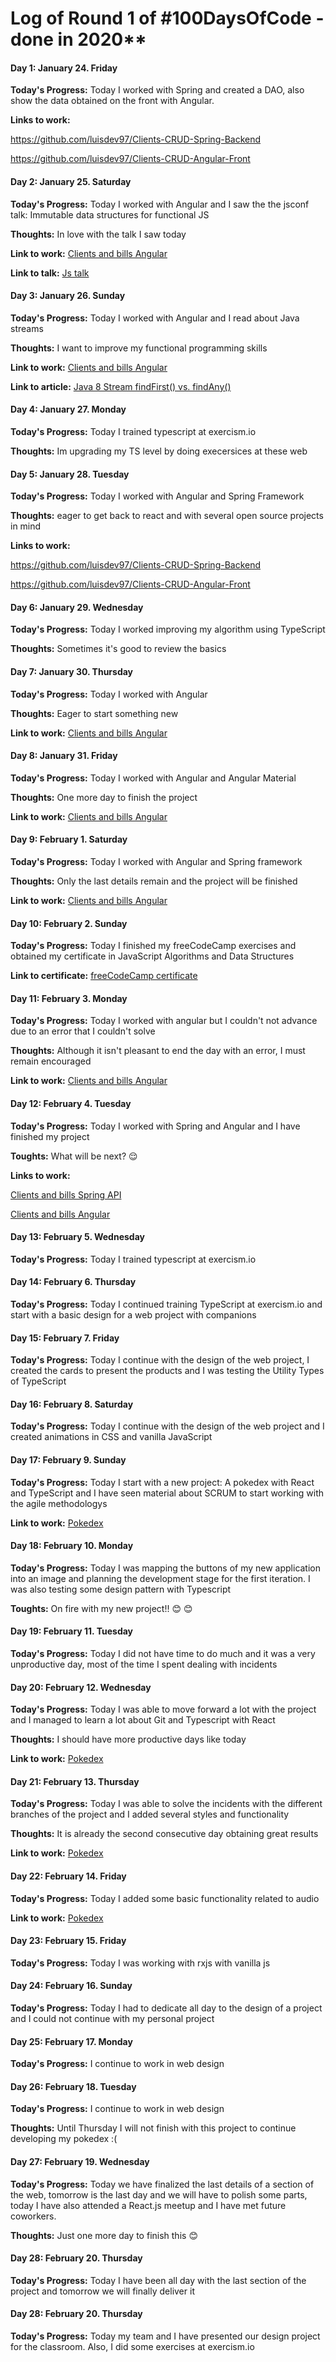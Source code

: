 # Log of Round 1 of #100DaysOfCode - done in 2020**

#### Day 1: January 24. Friday

**Today's Progress:** Today I worked with Spring and created a DAO, also show the data obtained on the front with Angular.

**Links to work:**

https://github.com/luisdev97/Clients-CRUD-Spring-Backend

https://github.com/luisdev97/Clients-CRUD-Angular-Front




#### Day 2: January 25. Saturday

**Today's Progress:** Today I worked with Angular and I saw the the jsconf talk:
Immutable data structures for functional JS 

**Thoughts:**  In love with the talk I saw today

**Link to work:** [Clients and bills Angular](https://github.com/luisdev97/Clients-CRUD-Angular-Front)

**Link to talk:** [Js talk](https://www.youtube.com/watch?v=Wo0qiGPSV-s)



#### Day 3: January 26. Sunday

**Today's Progress:** Today I worked with Angular and I read about Java streams

**Thoughts:**  I want to improve my functional programming skills

**Link to work:** [Clients and bills Angular](https://github.com/luisdev97/Clients-CRUD-Angular-Front)

**Link to article:** [Java 8 Stream findFirst() vs. findAny()](https://www.baeldung.com/java-stream-findfirst-vs-findany)

#### Day 4: January 27. Monday
**Today's Progress:** Today I trained typescript at exercism.io

**Thoughts:** Im upgrading my TS level by doing execersices at these web


#### Day 5: January 28. Tuesday
**Today's Progress:** Today I worked with Angular and Spring Framework

**Thoughts:** eager to get back to react and with several open source projects in mind

**Links to work:**

https://github.com/luisdev97/Clients-CRUD-Spring-Backend

https://github.com/luisdev97/Clients-CRUD-Angular-Front


#### Day 6: January 29. Wednesday
**Today's Progress:** Today I worked improving my algorithm using TypeScript

**Thoughts:**  Sometimes it's good to review the basics


#### Day 7: January 30. Thursday

**Today's Progress:** Today I worked with Angular

**Thoughts:** Eager to start something new

**Link to work:** [Clients and bills Angular](https://github.com/luisdev97/Clients-CRUD-Angular-Front)



#### Day 8: January 31. Friday

**Today's Progress:** Today I worked with Angular and Angular Material

**Thoughts:** One more day to finish the project

**Link to work:** [Clients and bills Angular](https://github.com/luisdev97/Clients-CRUD-Angular-Front)


#### Day 9: February 1. Saturday

**Today's Progress:** Today I worked with Angular and Spring framework

**Thoughts:** Only the last details remain and the project will be finished

**Link to work:** [Clients and bills Angular](https://github.com/luisdev97/Clients-CRUD-Angular-Front)


#### Day 10: February 2. Sunday

**Today's Progress:** Today I finished my freeCodeCamp exercises and obtained my certificate in JavaScript Algorithms and Data Structures

**Link to certificate:** [freeCodeCamp certificate](https://www.freecodecamp.org/certification/fcc4d5c1a3d-7087-4948-ab29-574328d645cc/javascript-algorithms-and-data-structures)



#### Day 11: February 3. Monday

**Today's Progress:** Today I worked with angular but I couldn't not advance due to an error that I couldn't solve

**Thoughts:** Although it isn't pleasant to end the day with an error, I must remain encouraged

**Link to work:** [Clients and bills Angular](https://github.com/luisdev97/Clients-CRUD-Angular-Front)


#### Day 12: February 4. Tuesday

**Today's Progress:** Today I worked with Spring and Angular and I have finished my project

**Toughts:** What will be next? :relieved:

**Links to work:**

[Clients and bills Spring API](https://github.com/luisdev97/Clients-CRUD-Spring-Backend)

[Clients and bills Angular](https://github.com/luisdev97/Clients-CRUD-Angular-Front)



#### Day 13: February 5. Wednesday
**Today's Progress:** Today I trained typescript at exercism.io


#### Day 14: February 6. Thursday
**Today's Progress:** Today I continued training TypeScript at exercism.io and start with a basic design for a web project with companions

#### Day 15: February 7. Friday
**Today's Progress:** Today I continue with the design of the web project, I created the cards to present the products and I was testing the Utility Types of TypeScript


#### Day 16: February 8. Saturday
**Today's Progress:** Today I continue with the design of the web project and I created animations in CSS and vanilla JavaScript

#### Day 17: February 9. Sunday
**Today's Progress:** Today I start with a new project: A pokedex with React and TypeScript and I have seen material about SCRUM to start working with the agile methodologys

**Link to work:** [Pokedex](https://github.com/luisdev97/React-TS-Pokedex)


#### Day 18: February 10. Monday
**Today's Progress:** 
Today I was mapping the buttons of my new application into an image and planning the development stage for the first iteration.
I was also testing some design pattern with Typescript

**Toughts:** On fire with my new project!! :blush: :blush:


#### Day 19: February 11. Tuesday
**Today's Progress:** Today I did not have time to do much and it was a very unproductive day, most of the time I spent dealing with incidents



#### Day 20: February 12. Wednesday
**Today's Progress:** Today I was able to move forward a lot with the project and I managed to learn a lot about Git and Typescript with React

**Thoughts:** I should have more productive days like today

**Link to work:** [Pokedex](https://github.com/luisdev97/React-TS-Pokedex)



#### Day 21: February 13. Thursday
**Today's Progress:** Today I was able to solve the incidents with the different branches of the project and I added several styles and functionality

**Thoughts:** It is already the second consecutive day obtaining great results

**Link to work:** [Pokedex](https://github.com/luisdev97/React-TS-Pokedex)


#### Day 22: February 14. Friday
**Today's Progress:** Today I added some basic functionality related to audio

**Link to work:** [Pokedex](https://github.com/luisdev97/React-TS-Pokedex)




#### Day 23: February 15. Friday
**Today's Progress:** Today I was working with rxjs with vanilla js 


#### Day 24: February 16. Sunday
**Today's Progress:** Today I had to dedicate all day to the design of a project and I could not continue with my personal project

#### Day 25: February 17. Monday
**Today's Progress:** I continue to work in web design

#### Day 26: February 18. Tuesday
**Today's Progress:** I continue to work in web design

**Thoughts:** Until Thursday I will not finish with this project to continue developing my pokedex :(


#### Day 27: February 19. Wednesday
**Today's Progress:** Today we have finalized the last details of a section of the web, tomorrow is the last day and we will have to polish some parts, today I have also attended a React.js meetup and I have met future coworkers.

**Thoughts:** Just one more day to finish this :blush:

#### Day 28: February 20. Thursday

**Today's Progress:** Today I have been all day with the last section of the project and tomorrow we will finally deliver it


#### Day 28: February 20. Thursday

**Today's Progress:** Today my team and I have presented our design project for the classroom. Also, I did some exercises at exercism.io





